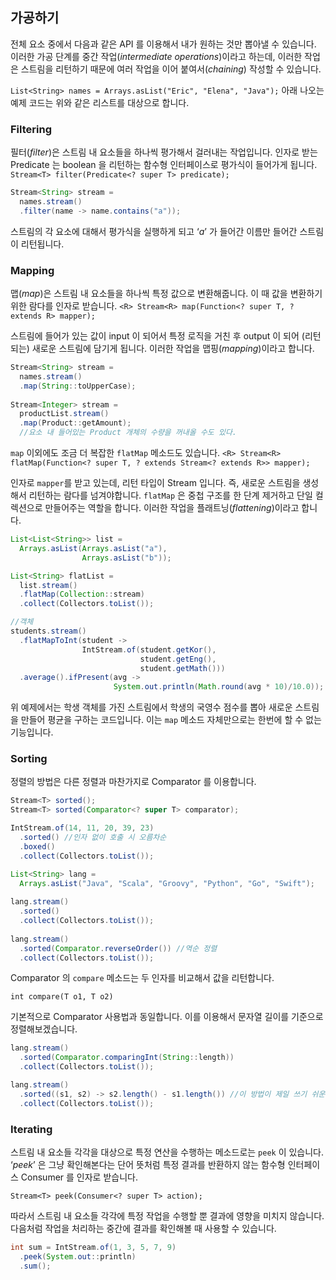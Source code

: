 ## 가공하기

전체 요소 중에서 다음과 같은 API 를 이용해서 내가 원하는 것만 뽑아낼 수 있습니다. 이러한 가공 단계를 중간 작업(_intermediate operations_)이라고 하는데, 이러한 작업은 스트림을 리턴하기 때문에 여러 작업을 이어 붙여서(_chaining_) 작성할 수 있습니다.

`List<String> names = Arrays.asList("Eric", "Elena", "Java");`
아래 나오는 예제 코드는 위와 같은 리스트를 대상으로 합니다.

### Filtering

필터(_filter_)은 스트림 내 요소들을 하나씩 평가해서 걸러내는 작업입니다. 인자로 받는 Predicate 는 boolean 을 리턴하는 함수형 인터페이스로 평가식이 들어가게 됩니다.
`Stream<T> filter(Predicate<? super T> predicate);`

```java
Stream<String> stream =   
  names.stream()  
  .filter(name -> name.contains("a"));  
```
스트림의 각 요소에 대해서 평가식을 실행하게 되고 ‘_a_’ 가 들어간 이름만 들어간 스트림이 리턴됩니다.

### Mapping

맵(_map_)은 스트림 내 요소들을 하나씩 특정 값으로 변환해줍니다. 이 때 값을 변환하기 위한 람다를 인자로 받습니다.
`<R> Stream<R> map(Function<? super T, ? extends R> mapper);`

스트림에 들어가 있는 값이 input 이 되어서 특정 로직을 거친 후 output 이 되어 (리턴되는) 새로운 스트림에 담기게 됩니다. 이러한 작업을 맵핑(_mapping_)이라고 합니다.

```java
Stream<String> stream =   
  names.stream()  
  .map(String::toUpperCase);  
  
Stream<Integer> stream =   
  productList.stream()  
  .map(Product::getAmount);  
  //요소 내 들어있는 Product 개체의 수량을 꺼내올 수도 있다.
```

`map` 이외에도 조금 더 복잡한 `flatMap` 메소드도 있습니다.
`<R> Stream<R> flatMap(Function<? super T, ? extends Stream<? extends R>> mapper);`

인자로 `mapper`를 받고 있는데, 리턴 타입이 Stream 입니다. 즉, 새로운 스트림을 생성해서 리턴하는 람다를 넘겨야합니다. `flatMap` 은 중첩 구조를 한 단계 제거하고 단일 컬렉션으로 만들어주는 역할을 합니다. 이러한 작업을 플래트닝(_flattening_)이라고 합니다.

```java
List<List<String>> list =   
  Arrays.asList(Arrays.asList("a"),   
                Arrays.asList("b"));  

List<String> flatList =   
  list.stream()  
  .flatMap(Collection::stream)  
  .collect(Collectors.toList());  

//객체
students.stream()  
  .flatMapToInt(student ->   
                IntStream.of(student.getKor(),   
                             student.getEng(),   
                             student.getMath()))  
  .average().ifPresent(avg ->   
                       System.out.println(Math.round(avg * 10)/10.0));
```

위 예제에서는 학생 객체를 가진 스트림에서 학생의 국영수 점수를 뽑아 새로운 스트림을 만들어 평균을 구하는 코드입니다. 이는 `map` 메소드 자체만으로는 한번에 할 수 없는 기능입니다.

### Sorting

정렬의 방법은 다른 정렬과 마찬가지로 Comparator 를 이용합니다.

```java
Stream<T> sorted();  
Stream<T> sorted(Comparator<? super T> comparator);
```

```java
IntStream.of(14, 11, 20, 39, 23)  
  .sorted() //인자 없이 호출 시 오름차순
  .boxed()  
  .collect(Collectors.toList());  
```

```java
List<String> lang =   
  Arrays.asList("Java", "Scala", "Groovy", "Python", "Go", "Swift");  
  
lang.stream()  
  .sorted()  
  .collect(Collectors.toList());  
  
lang.stream()  
  .sorted(Comparator.reverseOrder()) //역순 정렬
  .collect(Collectors.toList());  
```

Comparator 의 `compare` 메소드는 두 인자를 비교해서 값을 리턴합니다.

`int compare(T o1, T o2)`

기본적으로 Comparator 사용법과 동일합니다. 이를 이용해서 문자열 길이를 기준으로 정렬해보겠습니다.

```java
lang.stream()  
  .sorted(Comparator.comparingInt(String::length))  
  .collect(Collectors.toList());  

lang.stream()  
  .sorted((s1, s2) -> s2.length() - s1.length()) //이 방법이 제일 쓰기 쉬운 것 같다.
  .collect(Collectors.toList());  
```

### Iterating

스트림 내 요소들 각각을 대상으로 특정 연산을 수행하는 메소드로는 `peek` 이 있습니다. ‘_peek_’ 은 그냥 확인해본다는 단어 뜻처럼 특정 결과를 반환하지 않는 함수형 인터페이스 Consumer 를 인자로 받습니다.

`Stream<T> peek(Consumer<? super T> action);`

따라서 스트림 내 요소들 각각에 특정 작업을 수행할 뿐 결과에 영향을 미치지 않습니다. 다음처럼 작업을 처리하는 중간에 결과를 확인해볼 때 사용할 수 있습니다.

```java
int sum = IntStream.of(1, 3, 5, 7, 9)  
  .peek(System.out::println)  
  .sum();
```